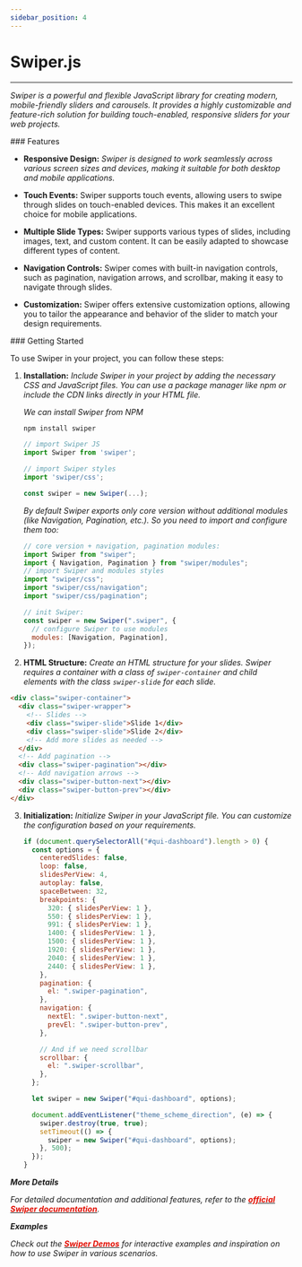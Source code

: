 ```yaml
---
sidebar_position: 4
---
```


# Swiper.js

<hr/>

_Swiper is a powerful and flexible JavaScript library for creating modern, mobile-friendly sliders and carousels. It provides a highly customizable and feature-rich solution for building touch-enabled, responsive sliders for your web projects._

<div className="mt-3 text-small">
### Features
</div>

- **Responsive Design:** _Swiper is designed to work seamlessly across various screen sizes and devices, making it suitable for both desktop and mobile applications._

- **Touch Events:** Swiper supports touch events, allowing users to swipe through slides on touch-enabled devices. This makes it an excellent choice for mobile applications.

- **Multiple Slide Types:** Swiper supports various types of slides, including images, text, and custom content. It can be easily adapted to showcase different types of content.

- **Navigation Controls:** Swiper comes with built-in navigation controls, such as pagination, navigation arrows, and scrollbar, making it easy to navigate through slides.

- **Customization:** Swiper offers extensive customization options, allowing you to tailor the appearance and behavior of the slider to match your design requirements.

<div className="mt-5 text-small">
### Getting Started
</div>

To use Swiper in your project, you can follow these steps:

1. **Installation:** _Include Swiper in your project by adding the necessary CSS and JavaScript files. You can use a package manager like npm or include the CDN links directly in your HTML file._

   _We can install Swiper from NPM_

   ```bash
   npm install swiper
   ```

   ```javascript
   // import Swiper JS
   import Swiper from 'swiper';

   // import Swiper styles
   import 'swiper/css';

   const swiper = new Swiper(...);
   ```

   _By default Swiper exports only core version without additional modules (like Navigation, Pagination, etc.). So you need to import and configure them too:_

   ```javascript
   // core version + navigation, pagination modules:
   import Swiper from "swiper";
   import { Navigation, Pagination } from "swiper/modules";
   // import Swiper and modules styles
   import "swiper/css";
   import "swiper/css/navigation";
   import "swiper/css/pagination";

   // init Swiper:
   const swiper = new Swiper(".swiper", {
     // configure Swiper to use modules
     modules: [Navigation, Pagination],
   });
   ```

2. **HTML Structure:** _Create an HTML structure for your slides. Swiper requires a container with a class of `swiper-container` and child elements with the class `swiper-slide` for each slide._

```html
<div class="swiper-container">
  <div class="swiper-wrapper">
    <!-- Slides -->
    <div class="swiper-slide">Slide 1</div>
    <div class="swiper-slide">Slide 2</div>
    <!-- Add more slides as needed -->
  </div>
  <!-- Add pagination -->
  <div class="swiper-pagination"></div>
  <!-- Add navigation arrows -->
  <div class="swiper-button-next"></div>
  <div class="swiper-button-prev"></div>
</div>
```

3. **Initialization:** _Initialize Swiper in your JavaScript file. You can customize the configuration based on your requirements._

   ```javascript
   if (document.querySelectorAll("#qui-dashboard").length > 0) {
     const options = {
       centeredSlides: false,
       loop: false,
       slidesPerView: 4,
       autoplay: false,
       spaceBetween: 32,
       breakpoints: {
         320: { slidesPerView: 1 },
         550: { slidesPerView: 1 },
         991: { slidesPerView: 1 },
         1400: { slidesPerView: 1 },
         1500: { slidesPerView: 1 },
         1920: { slidesPerView: 1 },
         2040: { slidesPerView: 1 },
         2440: { slidesPerView: 1 },
       },
       pagination: {
         el: ".swiper-pagination",
       },
       navigation: {
         nextEl: ".swiper-button-next",
         prevEl: ".swiper-button-prev",
       },

       // And if we need scrollbar
       scrollbar: {
         el: ".swiper-scrollbar",
       },
     };

     let swiper = new Swiper("#qui-dashboard", options);

     document.addEventListener("theme_scheme_direction", (e) => {
       swiper.destroy(true, true);
       setTimeout(() => {
         swiper = new Swiper("#qui-dashboard", options);
       }, 500);
     });
   }
   ```

**_More Details_**

_For detailed documentation and additional features, refer to the [<font color="#e20e02">**official Swiper documentation**</font>](https://swiperjs.com/get-started)._

**_Examples_**

_Check out the [<font color="#e20e02">**Swiper Demos**</font>](https://swiperjs.com/demos) for interactive examples and inspiration on how to use Swiper in various scenarios._
